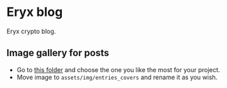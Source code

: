 # Eryx blog

Eryx crypto blog.


## Image gallery for posts

* Go to [this folder](https://drive.google.com/drive/folders/100TsgXdGNjnV5l6Cn8lEeyJPf8BTcZf6?usp=sharing) and choose the one you like the most for your project.
* Move image to `assets/img/entries_covers` and rename it as you wish.

